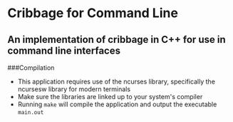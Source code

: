 # Cribbage for Command Line

## An implementation of cribbage in C++ for use in command line interfaces

###Compilation

- This application requires use of the ncurses library, specifically the ncursesw library for modern terminals
- Make sure the libraries are linked up to your system's compiler
- Running `make` will compile the application and output the executable `main.out` 
